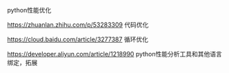 python性能优化

https://zhuanlan.zhihu.com/p/53283309  代码优化

https://cloud.baidu.com/article/3277387 循环优化

https://developer.aliyun.com/article/1218990 python性能分析工具和其他语言绑定，拓展